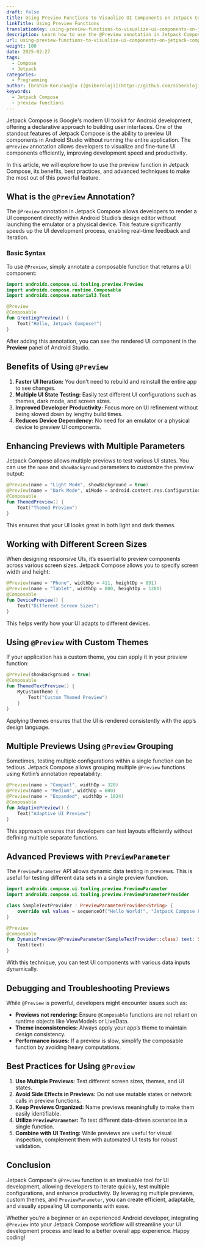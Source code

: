 ```yaml
---
draft: false
title: Using Preview Functions to Visualize UI Components on Jetpack Compose
linkTitle: Using Preview Functions
translationKey: using-preview-functions-to-visualize-ui-components-on-jetpack-compose
description: Learn how to use the @Preview annotation in Jetpack Compose to visualize UI components directly within Android Studio, improving development speed and productivity.
url: using-preview-functions-to-visualize-ui-components-on-jetpack-compose
weight: 100
date: 2025-02-27
tags:
  - Compose
  - Jetpack
categories:
  - Programming
author: İbrahim Korucuoğlu ([@siberoloji](https://github.com/siberoloji))
keywords:
  - Jetpack Compose
  - preview functions
---
```

Jetpack Compose is Google's modern UI toolkit for Android development, offering a declarative approach to building user interfaces. One of the standout features of Jetpack Compose is the ability to preview UI components in Android Studio without running the entire application. The `@Preview` annotation allows developers to visualize and fine-tune UI components efficiently, improving development speed and productivity.

In this article, we will explore how to use the preview function in Jetpack Compose, its benefits, best practices, and advanced techniques to make the most out of this powerful feature.

## What is the `@Preview` Annotation?

The `@Preview` annotation in Jetpack Compose allows developers to render a UI component directly within Android Studio’s design editor without launching the emulator or a physical device. This feature significantly speeds up the UI development process, enabling real-time feedback and iteration.

### Basic Syntax

To use `@Preview`, simply annotate a composable function that returns a UI component:

```kotlin
import androidx.compose.ui.tooling.preview.Preview
import androidx.compose.runtime.Composable
import androidx.compose.material3.Text

@Preview
@Composable
fun GreetingPreview() {
    Text("Hello, Jetpack Compose!")
}
```

After adding this annotation, you can see the rendered UI component in the **Preview** panel of Android Studio.

## Benefits of Using `@Preview`

1. **Faster UI Iteration:** You don’t need to rebuild and reinstall the entire app to see changes.
2. **Multiple UI State Testing:** Easily test different UI configurations such as themes, dark mode, and screen sizes.
3. **Improved Developer Productivity:** Focus more on UI refinement without being slowed down by lengthy build times.
4. **Reduces Device Dependency:** No need for an emulator or a physical device to preview UI components.

## Enhancing Previews with Multiple Parameters

Jetpack Compose allows multiple previews to test various UI states. You can use the `name` and `showBackground` parameters to customize the preview output:

```kotlin
@Preview(name = "Light Mode", showBackground = true)
@Preview(name = "Dark Mode", uiMode = android.content.res.Configuration.UI_MODE_NIGHT_YES, showBackground = true)
@Composable
fun ThemedPreview() {
    Text("Themed Preview")
}
```

This ensures that your UI looks great in both light and dark themes.

## Working with Different Screen Sizes

When designing responsive UIs, it’s essential to preview components across various screen sizes. Jetpack Compose allows you to specify screen width and height:

```kotlin
@Preview(name = "Phone", widthDp = 411, heightDp = 891)
@Preview(name = "Tablet", widthDp = 800, heightDp = 1280)
@Composable
fun DevicePreview() {
    Text("Different Screen Sizes")
}
```

This helps verify how your UI adapts to different devices.

## Using `@Preview` with Custom Themes

If your application has a custom theme, you can apply it in your preview function:

```kotlin
@Preview(showBackground = true)
@Composable
fun ThemedTextPreview() {
    MyCustomTheme {
        Text("Custom Themed Preview")
    }
}
```

Applying themes ensures that the UI is rendered consistently with the app’s design language.

## Multiple Previews Using `@Preview` Grouping

Sometimes, testing multiple configurations within a single function can be tedious. Jetpack Compose allows grouping multiple `@Preview` functions using Kotlin’s annotation repeatability:

```kotlin
@Preview(name = "Compact", widthDp = 320)
@Preview(name = "Medium", widthDp = 600)
@Preview(name = "Expanded", widthDp = 1024)
@Composable
fun AdaptivePreview() {
    Text("Adaptive UI Preview")
}
```

This approach ensures that developers can test layouts efficiently without defining multiple separate functions.

## Advanced Previews with `PreviewParameter`

The `PreviewParameter` API allows dynamic data testing in previews. This is useful for testing different data sets in a single preview function.

```kotlin
import androidx.compose.ui.tooling.preview.PreviewParameter
import androidx.compose.ui.tooling.preview.PreviewParameterProvider

class SampleTextProvider : PreviewParameterProvider<String> {
    override val values = sequenceOf("Hello World!", "Jetpack Compose Preview")
}

@Preview
@Composable
fun DynamicPreview(@PreviewParameter(SampleTextProvider::class) text: String) {
    Text(text)
}
```

With this technique, you can test UI components with various data inputs dynamically.

## Debugging and Troubleshooting Previews

While `@Preview` is powerful, developers might encounter issues such as:

- **Previews not rendering:** Ensure `@Composable` functions are not reliant on runtime objects like ViewModels or LiveData.
- **Theme inconsistencies:** Always apply your app’s theme to maintain design consistency.
- **Performance issues:** If a preview is slow, simplify the composable function by avoiding heavy computations.

## Best Practices for Using `@Preview`

1. **Use Multiple Previews:** Test different screen sizes, themes, and UI states.
2. **Avoid Side Effects in Previews:** Do not use mutable states or network calls in preview functions.
3. **Keep Previews Organized:** Name previews meaningfully to make them easily identifiable.
4. **Utilize `PreviewParameter`:** To test different data-driven scenarios in a single function.
5. **Combine with UI Testing:** While previews are useful for visual inspection, complement them with automated UI tests for robust validation.

## Conclusion

Jetpack Compose's `@Preview` function is an invaluable tool for UI development, allowing developers to iterate quickly, test multiple configurations, and enhance productivity. By leveraging multiple previews, custom themes, and `PreviewParameter`, you can create efficient, adaptable, and visually appealing UI components with ease.

Whether you’re a beginner or an experienced Android developer, integrating `@Preview` into your Jetpack Compose workflow will streamline your UI development process and lead to a better overall app experience. Happy coding!
